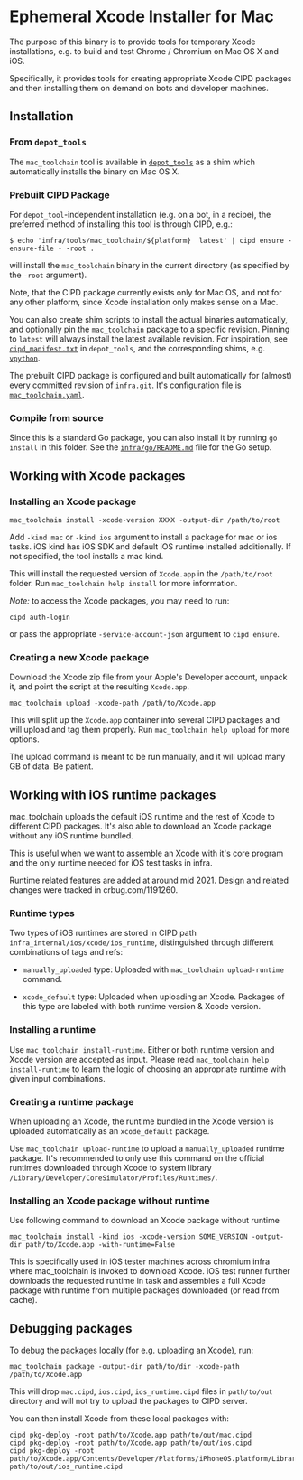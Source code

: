 # Ephemeral Xcode Installer for Mac

The purpose of this binary is to provide tools for temporary Xcode
installations, e.g. to build and test Chrome / Chromium on Mac OS X and iOS.

Specifically, it provides tools for creating appropriate Xcode CIPD packages and
then installing them on demand on bots and developer machines.

## Installation

### From `depot_tools`

The `mac_toolchain` tool is available in
[`depot_tools`](https://chromium.googlesource.com/chromium/tools/depot_tools.git)
as a shim which automatically installs the binary on Mac OS X.

### Prebuilt CIPD Package

For `depot_tool`-independent installation (e.g. on a bot, in a recipe), the
preferred method of installing this tool is through CIPD, e.g.:

    $ echo 'infra/tools/mac_toolchain/${platform}  latest' | cipd ensure -ensure-file - -root .

will install the `mac_toolchain` binary in the current directory (as specified
by the `-root` argument).

Note, that the CIPD package currently exists only for Mac OS, and not for any
other platform, since Xcode installation only makes sense on a Mac.

You can also create shim scripts to install the actual binaries automatically,
and optionally pin the `mac_toolchain` package to a specific revision. Pinning
to `latest` will always install the latest available revision. For inspiration,
see
[`cipd_manifest.txt`](https://chromium.googlesource.com/chromium/tools/depot_tools.git/+/master/cipd_manifest.txt)
in `depot_tools`, and the corresponding shims,
e.g. [`vpython`](https://chromium.googlesource.com/chromium/tools/depot_tools.git/+/master/vpython).

The prebuilt CIPD package is configured and built automatically for (almost)
every committed revision of `infra.git`. It's configuration file is
[`mac_toolchain.yaml`](https://chromium.googlesource.com/infra/infra/+/master/build/packages/mac_toolchain.yaml).

### Compile from source

Since this is a standard Go package, you can also install it by running `go
install` in this folder. See the [`infra/go/README.md`](../../../../README.md) file
for the Go setup.

## Working with Xcode packages

### Installing an Xcode package

    mac_toolchain install -xcode-version XXXX -output-dir /path/to/root

Add `-kind mac` or `-kind ios` argument to install a package for mac or ios
tasks. iOS kind has iOS SDK and default iOS runtime installed additionally. If
not specified, the tool installs a mac kind.

This will install the requested version of `Xcode.app` in the `/path/to/root`
folder.  Run `mac_toolchain help install` for more information.

_Note:_ to access the Xcode packages, you may need to run:

    cipd auth-login

or pass the appropriate `-service-account-json` argument to `cipd ensure`.

### Creating a new Xcode package

Download the Xcode zip file from your Apple's Developer account, unpack it, and
point the script at the resulting `Xcode.app`.

    mac_toolchain upload -xcode-path /path/to/Xcode.app

This will split up the `Xcode.app` container into several CIPD packages and will
upload and tag them properly. Run `mac_toolchain help upload` for more options.

The upload command is meant to be run manually, and it will upload many GB of
data. Be patient.

## Working with iOS runtime packages

mac_toolchain uploads the default iOS runtime and the rest of Xcode to different
CIPD packages. It's also able to download an Xcode package without any iOS
runtime bundled.

This is useful when we want to assemble an Xcode with it's core program and the
only runtime needed for iOS test tasks in infra.

Runtime related features are added at around mid 2021. Design and related
changes were tracked in crbug.com/1191260.

### Runtime types

Two types of iOS runtimes are stored in CIPD path
`infra_internal/ios/xcode/ios_runtime`, distinguished through different
combinations of tags and refs:

- `manually_uploaded` type: Uploaded with `mac_toolchain upload-runtime`
 command.

- `xcode_default` type: Uploaded when uploading an Xcode. Packages of this type
are labeled with both runtime version & Xcode version.

### Installing a runtime

Use `mac_toolchain install-runtime`. Either or both runtime version and Xcode
version are accepted as input. Please read `mac_toolchain help install-runtime`
to learn the logic of choosing an appropriate runtime with given input
combinations.

### Creating a runtime package

When uploading an Xcode, the runtime bundled in the Xcode version is uploaded
automatically as an `xcode_default` package.

Use `mac_toolchain upload-runtime` to upload a `manually_uploaded` runtime
package. It's recommended to only use this command on the official runtimes
downloaded through Xcode to system library
`/Library/Developer/CoreSimulator/Profiles/Runtimes/`.

### Installing an Xcode package without runtime

Use following command to download an Xcode package without runtime

```
mac_toolchain install -kind ios -xcode-version SOME_VERSION -output-dir path/to/Xcode.app -with-runtime=False
```

This is specifically used in iOS tester machines across chromium infra where
mac_toolchain is invoked to download Xcode. iOS test runner further downloads
the requested runtime in task and assembles a full Xcode package with runtime
from multiple packages downloaded (or read from cache).

## Debugging packages

To debug the packages locally (for e.g. uploading an Xcode), run:

    mac_toolchain package -output-dir path/to/dir -xcode-path /path/to/Xcode.app

This will drop `mac.cipd`, `ios.cipd`, `ios_runtime.cipd` files in `path/to/out`
directory and will not try to upload the packages to CIPD server.

You can then install Xcode from these local packages with:

    cipd pkg-deploy -root path/to/Xcode.app path/to/out/mac.cipd
    cipd pkg-deploy -root path/to/Xcode.app path/to/out/ios.cipd
    cipd pkg-deploy -root path/to/Xcode.app/Contents/Developer/Platforms/iPhoneOS.platform/Library/Developer/CoreSimulator/Profiles/Runtimes path/to/out/ios_runtime.cipd
